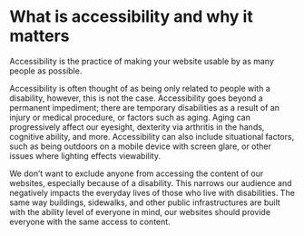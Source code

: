 # What is accessibility and why it matters

Accessibility is the practice of making your website usable by as many people as possible.

Accessibility is often thought of as being only related to people with a disability, however, this is not the case. Accessibility goes beyond a permanent impediment; there are temporary disabilities as a result of an injury or medical procedure, or factors such as aging. Aging can progressively affect our eyesight, dexterity via arthritis in the hands, cognitive ability, and more. Accessibility can also include situational factors, such as being outdoors on a mobile device with screen glare, or other issues where lighting effects viewability.

We don’t want to exclude anyone from accessing the content of our websites, especially because of a disability. This narrows our audience and negatively impacts the everyday lives of those who live with disabilities. The same way buildings, sidewalks, and other public infrastructures are built with the ability level of everyone in mind, our websites should provide everyone with the same access to content.

